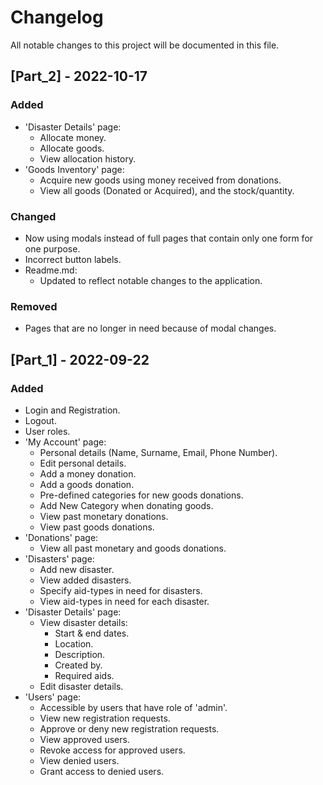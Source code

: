 # Changelog
All notable changes to this project will be documented in this file.

## [Part_2] - 2022-10-17
### Added
- 'Disaster Details' page:
    - Allocate money.
    - Allocate goods.
    - View allocation history.
- 'Goods Inventory' page:
    - Acquire new goods using money received from donations.
    - View all goods (Donated or Acquired), and the stock/quantity.

### Changed
- Now using modals instead of full pages that contain only one form for one purpose.
- Incorrect button labels.
- Readme.md:
    - Updated to reflect notable changes to the application.

### Removed
- Pages that are no longer in need because of modal changes.

## [Part_1] - 2022-09-22
### Added
- Login and Registration.
- Logout.
- User roles.
- 'My Account' page:
    - Personal details (Name, Surname, Email, Phone Number).
    - Edit personal details.
    - Add a money donation.
    - Add a goods donation.
    - Pre-defined categories for new goods donations.
    - Add New Category when donating goods.
    - View past monetary donations.
    - View past goods donations.
- 'Donations' page:
    - View all past monetary and goods donations.
- 'Disasters' page:
    - Add new disaster.
    - View added disasters.
    - Specify aid-types in need for disasters.
    - View aid-types in need for each disaster.
- 'Disaster Details' page:
    - View disaster details:
        - Start & end dates.
        - Location.
        - Description.
        - Created by.
        - Required aids.
    - Edit disaster details.
- 'Users' page:
    - Accessible by users that have role of 'admin'.
    - View new registration requests.
    - Approve or deny new registration requests.
    - View approved users.
    - Revoke access for approved users.
    - View denied users.
    - Grant access to denied users.